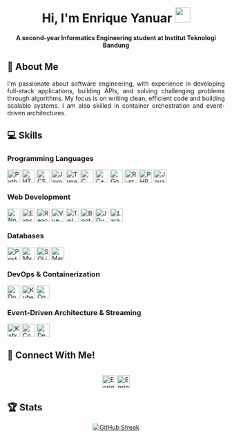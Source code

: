 <h1 align="center"><b>Hi, I'm Enrique Yanuar</b> <img src="https://media.giphy.com/media/hvRJCLFzcasrR4ia7z/giphy.gif" width="35"></h1>
<h4 align="center">A second-year Informatics Engineering student at Institut Teknologi Bandung</h4>

<h2> 👩 About Me </h2>
<p align="justify">
    I'm passionate about software engineering, with experience in developing full-stack applications, building APIs, and solving challenging problems through algorithms. My focus is on writing clean, efficient code and building scalable systems. I am also skilled in container orchestration and event-driven architectures.
</p>

<h2> 💻 Skills </h2> 
<h3> Programming Languages </h3>
<p>
    <img align="center" src="https://img.shields.io/badge/Python-3776AB?style=for-the-badge&logo=python&logoColor=white" alt="Python" height="30"/>
    <img align="center" src="https://img.shields.io/badge/HTML5-E34F26?style=for-the-badge&logo=html5&logoColor=white" alt="HTML" height="30"/>
    <img align="center" src="https://img.shields.io/badge/CSS3-1572B6?style=for-the-badge&logo=css3&logoColor=white" alt="CSS" height="30"/>
    <img align="center" src="https://img.shields.io/badge/JavaScript-323330?style=for-the-badge&logo=javascript&logoColor=F7DF1E" alt="Javascript" height="30"/>
    <img align="center" src="https://img.shields.io/badge/TypeScript-007ACC?style=for-the-badge&logo=typescript&logoColor=white" alt="Typescript" height="30"/>
    <img align="center" src="https://img.shields.io/badge/C-00599C?style=for-the-badge&logo=c&logoColor=white" alt="C" height="30"/>
    <img align="center" src="https://img.shields.io/badge/C%2B%2B-00599C?style=for-the-badge&logo=c%2B%2B&logoColor=white" alt="C++" height="30"/>
    <img align="center" src="https://img.shields.io/badge/Go-00ADD8?style=for-the-badge&logo=go&logoColor=white" alt="Go" height="30"/>
    <img align="center" src="https://img.shields.io/badge/Rust-000000?style=for-the-badge&logo=rust&logoColor=white" alt="Rust" height="30"/>
    <img align="center" src="https://img.shields.io/badge/PHP-777BB4?style=for-the-badge&logo=php&logoColor=white" alt="PHP" height="30"/>
    <img align="center" src="https://img.shields.io/badge/Java-ED8B00?style=for-the-badge&logo=java&logoColor=white" alt="Java" height="30"/>
</p>
<h3> Web Development </h3>
<p>
    <img align="center" src="https://img.shields.io/badge/Node.js-43853D?style=for-the-badge&logo=node.js&logoColor=white" alt="Node.js" height="30"/>
    <img align="center" src="https://img.shields.io/badge/Express.js-404D59?style=for-the-badge" alt="Express" height="30"/>
    <img align="center" src="https://img.shields.io/badge/React-20232A?style=for-the-badge&logo=react&logoColor=61DAFB" alt="React" height="30"/>
    <img align="center" src="https://img.shields.io/badge/Vue.js-35495E?style=for-the-badge&logo=vue.js&logoColor=4FC08D" alt="Vue" height="30"/>
    <img align="center" src="https://img.shields.io/badge/Tailwind_CSS-38B2AC?style=for-the-badge&logo=tailwind-css&logoColor=white" alt="Tailwind" height="30"/>
    <img align="center" src="https://img.shields.io/badge/Bootstrap-563D7C?style=for-the-badge&logo=bootstrap&logoColor=white" alt="Bootstrap" height="30"/>
    <img align="center" src="https://img.shields.io/badge/jQuery-0769AD?style=for-the-badge&logo=jquery&logoColor=white" alt="JQuery" height="30"/>
    <img align="center" src="https://img.shields.io/badge/Laravel-FF2D20?style=for-the-badge&logo=laravel&logoColor=white" alt="Laravel" height="30"/>
</p>
<h3> Databases </h3>
<p>
    <img align="center" src="https://img.shields.io/badge/PostgreSQL-316192?style=for-the-badge&logo=postgresql&logoColor=white" alt="PostgreSQL" height="30"/>
    <img align="center" src="https://img.shields.io/badge/MySQL-00000F?style=for-the-badge&logo=mysql&logoColor=white" alt="MySQL" height="30"/>
    <img align="center" src="https://img.shields.io/badge/SQLite-07405E?style=for-the-badge&logo=sqlite&logoColor=white" alt="SQLite" height="30"/>
    <img align="center" src="https://img.shields.io/badge/MariaDB-003545?style=for-the-badge&logo=mariadb&logoColor=white" alt="MariaDB" height="30"/>
</p>
<h3> DevOps & Containerization </h3>
<p>
    <img align="center" src="https://img.shields.io/badge/Docker-2496ED?style=for-the-badge&logo=docker&logoColor=white" alt="Docker" height="30"/>
    <img align="center" src="https://img.shields.io/badge/Kubernetes-326CE5?style=for-the-badge&logo=kubernetes&logoColor=white" alt="Kubernetes" height="30"/>
    <img align="center" src="https://img.shields.io/badge/OpenShift-EE0000?style=for-the-badge&logo=redhatopenshift&logoColor=white" alt="OpenShift" height="30"/>
</p>
<h3> Event-Driven Architecture & Streaming </h3>
<p>
    <img align="center" src="https://img.shields.io/badge/Apache%20Kafka-231F20?style=for-the-badge&logo=apachekafka&logoColor=white" alt="Kafka" height="30"/>
    <img align="center" src="https://img.shields.io/badge/Confluent-1E2A39?style=for-the-badge&logo=confluent&logoColor=white" alt="Confluent" height="30"/>
    <img align="center" src="https://img.shields.io/badge/Debezium-316192?style=for-the-badge&logo=debezium&logoColor=white" alt="Debezium" height="30"/>
</p>

<h2> 🤙 Connect With Me! </h2> 
<p align="center">
      <br/>
      <a href="https://www.linkedin.com/in/enrique-yanuar-00921b256/" target="blank"><img align="center"
         src="https://img.shields.io/badge/linkedin-%231DA1F2.svg?style=for-the-badge&logo=linkedin&logoColor=white"
         alt="Enrique Yanuar" height="30"/></a>
      <a href="mailto:enriqueyanuar.7@gmail.com" target="blank"><img align="center"
         src="https://img.shields.io/badge/gmail-EA4335.svg?style=for-the-badge&logo=gmail&logoColor=white"
         alt="Enrique Yanuar" height="30"/></a>
</p>

<h2> 🏆 Stats </h2> 

<p align="center">
  <a href="https://git.io/streak-stats">
    <img src="http://github-readme-streak-stats.herokuapp.com?user=mybajwk&theme=dark&background=000000" alt="GitHub Streak">
  </a>
</p>
